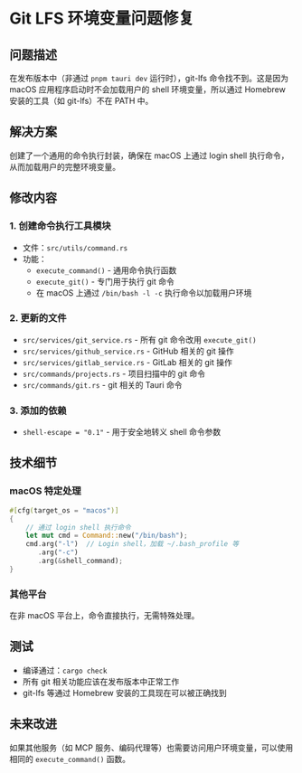 # Git LFS 环境变量问题修复

## 问题描述
在发布版本中（非通过 `pnpm tauri dev` 运行时），git-lfs 命令找不到。这是因为 macOS 应用程序启动时不会加载用户的 shell 环境变量，所以通过 Homebrew 安装的工具（如 git-lfs）不在 PATH 中。

## 解决方案
创建了一个通用的命令执行封装，确保在 macOS 上通过 login shell 执行命令，从而加载用户的完整环境变量。

## 修改内容

### 1. 创建命令执行工具模块
- 文件：`src/utils/command.rs`
- 功能：
  - `execute_command()` - 通用命令执行函数
  - `execute_git()` - 专门用于执行 git 命令
  - 在 macOS 上通过 `/bin/bash -l -c` 执行命令以加载用户环境

### 2. 更新的文件
- `src/services/git_service.rs` - 所有 git 命令改用 `execute_git()`
- `src/services/github_service.rs` - GitHub 相关的 git 操作
- `src/services/gitlab_service.rs` - GitLab 相关的 git 操作
- `src/commands/projects.rs` - 项目扫描中的 git 命令
- `src/commands/git.rs` - git 相关的 Tauri 命令

### 3. 添加的依赖
- `shell-escape = "0.1"` - 用于安全地转义 shell 命令参数

## 技术细节

### macOS 特定处理
```rust
#[cfg(target_os = "macos")]
{
    // 通过 login shell 执行命令
    let mut cmd = Command::new("/bin/bash");
    cmd.arg("-l")  // Login shell，加载 ~/.bash_profile 等
       .arg("-c")
       .arg(&shell_command);
}
```

### 其他平台
在非 macOS 平台上，命令直接执行，无需特殊处理。

## 测试
- 编译通过：`cargo check`
- 所有 git 相关功能应该在发布版本中正常工作
- git-lfs 等通过 Homebrew 安装的工具现在可以被正确找到

## 未来改进
如果其他服务（如 MCP 服务、编码代理等）也需要访问用户环境变量，可以使用相同的 `execute_command()` 函数。